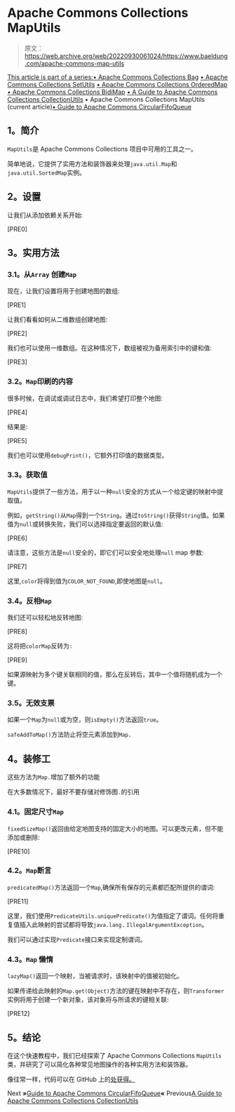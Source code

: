 # Apache Commons Collections MapUtils

> 原文：<https://web.archive.org/web/20220930061024/https://www.baeldung.com/apache-commons-map-utils>

[This article is part of a series:](javascript:void(0);)[• Apache Commons Collections Bag](/web/20221208143855/https://www.baeldung.com/apache-commons-bag)
[• Apache Commons Collections SetUtils](/web/20221208143855/https://www.baeldung.com/apache-commons-setutils)
[• Apache Commons Collections OrderedMap](/web/20221208143855/https://www.baeldung.com/apache-commons-ordered-map)
[• Apache Commons Collections BidiMap](/web/20221208143855/https://www.baeldung.com/commons-collections-bidi-map)
[• A Guide to Apache Commons Collections CollectionUtils](/web/20221208143855/https://www.baeldung.com/apache-commons-collection-utils)
• Apache Commons Collections MapUtils (current article)[• Guide to Apache Commons CircularFifoQueue](/web/20221208143855/https://www.baeldung.com/commons-circular-fifo-queue)

## **1。简介**

`MapUtils`是 Apache Commons Collections 项目中可用的工具之一。

简单地说，它提供了实用方法和装饰器来处理`java.util.Map`和`java.util.SortedMap`实例。

## **2。设置**

让我们从添加依赖关系开始:

[PRE0]

## **3。实用方法**

### **3.1。从`Array`** 创建`Map`

现在，让我们设置将用于创建地图的数组:

[PRE1]

让我们看看如何从二维数组创建地图:

[PRE2]

我们也可以使用一维数组。在这种情况下，数组被视为备用索引中的键和值:

[PRE3]

### **3.2。`Map`印刷的内容**

很多时候，在调试或调试日志中，我们希望打印整个地图:

[PRE4]

结果是:

[PRE5]

我们也可以使用`debugPrint()`，它额外打印值的数据类型。

### **3.3。获取值**

`MapUtils`提供了一些方法，用于以一种`null`安全的方式从一个给定键的映射中提取值。

例如，`getString()`从`Map`得到一个`String`。通过`toString()`获得`String`值。如果值为`null`或转换失败，我们可以选择指定要返回的默认值:

[PRE6]

请注意，这些方法是`null`安全的，即它们可以安全地处理`null` map 参数:

[PRE7]

这里,`color`将得到值为`COLOR_NOT_FOUND`,即使地图是`null`。

### **3.4。反相`Map`**

我们还可以轻松地反转地图:

[PRE8]

这将把`colorMap`反转为`:`

[PRE9]

如果源映射为多个键关联相同的值，那么在反转后，其中一个值将随机成为一个键。

### **3.5。无效支票**

如果一个`Map`为`null`或为空，则`isEmpty()`方法返回`true`。

`safeAddToMap()`方法防止将空元素添加到`Map.`

## **4。装修工**

这些方法为`Map.`增加了额外的功能

在大多数情况下，最好不要存储对修饰图`.`的引用

### **4.1。固定尺寸`Map`**

`fixedSizeMap()`返回由给定地图支持的固定大小的地图。可以更改元素，但不能添加或删除:

[PRE10]

### **4.2。`Map`断言**

`predicatedMap()`方法返回一个`Map`,确保所有保存的元素都匹配所提供的谓词:

[PRE11]

这里，我们使用`PredicateUtils.uniquePredicate()`为值指定了谓词。任何将重复值插入此映射的尝试都将导致`java.lang.` `IllegalArgumentException`。

我们可以通过实现`Predicate`接口来实现定制谓词。

### **4.3。`Map`** 懒惰

`lazyMap()`返回一个映射，当被请求时，该映射中的值被初始化。

如果传递给此映射的`Map.get(Object)`方法的键在映射中不存在，则`Transformer`实例将用于创建一个新对象，该对象将与所请求的键相关联:

[PRE12]

## **5。结论**

在这个快速教程中，我们已经探索了 Apache Commons Collections `MapUtils`类，并研究了可以简化各种常见地图操作的各种实用方法和装饰器。

像往常一样，代码可以在 GitHub 上的[处获得。](https://web.archive.org/web/20221208143855/https://github.com/eugenp/tutorials/tree/master/libraries-apache-commons-collections)

Next **»**[Guide to Apache Commons CircularFifoQueue](/web/20221208143855/https://www.baeldung.com/commons-circular-fifo-queue)**«** Previous[A Guide to Apache Commons Collections CollectionUtils](/web/20221208143855/https://www.baeldung.com/apache-commons-collection-utils)